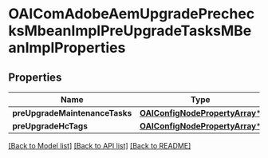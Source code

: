 # OAIComAdobeAemUpgradePrechecksMbeanImplPreUpgradeTasksMBeanImplProperties

## Properties
Name | Type | Description | Notes
------------ | ------------- | ------------- | -------------
**preUpgradeMaintenanceTasks** | [**OAIConfigNodePropertyArray***](OAIConfigNodePropertyArray.md) |  | [optional] 
**preUpgradeHcTags** | [**OAIConfigNodePropertyArray***](OAIConfigNodePropertyArray.md) |  | [optional] 

[[Back to Model list]](../README.md#documentation-for-models) [[Back to API list]](../README.md#documentation-for-api-endpoints) [[Back to README]](../README.md)


